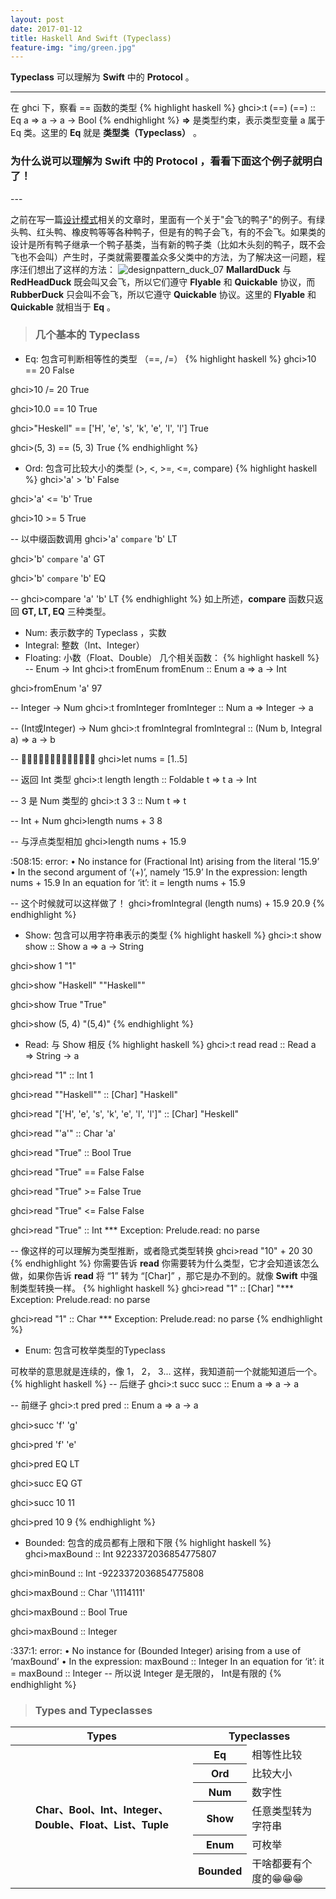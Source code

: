 ```yaml
---
layout: post
date: 2017-01-12
title: Haskell And Swift (Typeclass)
feature-img: "img/green.jpg"
---
```


**Typeclass** 可以理解为 **Swift** 中的 **Protocol** 。

---

在 ghci 下，察看 == 函数的类型
{% highlight haskell %}
ghci>:t (==)
(==) :: Eq a => a -> a -> Bool
{% endhighlight %}
**=>** 是类型约束，表示类型变量 a 属于 Eq 类。这里的 **Eq** 就是 **类型类（Typeclass）** 。

<h3>为什么说可以理解为 Swift 中的 Protocol ，看看下面这个例子就明白了！</h3>
---

之前在写一篇[设计模式](http://localhost:4000/2016/11/25/Design-Pattern.html)相关的文章时，里面有一个关于"会飞的鸭子"的例子。有绿头鸭、红头鸭、橡皮鸭等等各种鸭子，但是有的鸭子会飞，有的不会飞。如果类的设计是所有鸭子继承一个鸭子基类，当有新的鸭子类（比如木头刻的鸭子，既不会飞也不会叫）产生时，子类就需要覆盖众多父类中的方法，为了解决这一问题，程序汪们想出了这样的方法：
<img class="alignnone size-full wp-image-35" src="http://ogkg37m8j.bkt.clouddn.com/image/designpattern/designpattern_duck_07.jpg" alt="designpattern_duck_07"/>
**MallardDuck** 与 **RedHeadDuck** 既会叫又会飞，所以它们遵守 **Flyable** 和 **Quickable** 协议，而 **RubberDuck** 只会叫不会飞，所以它遵守 **Quickable** 协议。这里的 **Flyable** 和 **Quickable** 就相当于 **Eq** 。

> <h3>几个基本的 Typeclass</h3>

* Eq: 包含可判断相等性的类型 （==, /=）
{% highlight haskell %}
ghci>10 == 20
False

ghci>10 /= 20
True

ghci>10.0 == 10
True

ghci>"Heskell" == ['H', 'e', 's', 'k', 'e', 'l', 'l']
True

ghci>(5, 3) == (5, 3)
True
{% endhighlight %}

* Ord: 包含可比较大小的类型 (>, <, >=, <=, compare)
{% highlight haskell %}
ghci>'a' > 'b'
False

ghci>'a' <= 'b'
True

ghci>10 >= 5
True

-- 以中缀函数调用
ghci>'a' `compare` 'b'
LT

ghci>'b' `compare` 'a'
GT

ghci>'b' `compare` 'b'
EQ

--
ghci>compare 'a' 'b'
LT
{% endhighlight %}
如上所述，**compare** 函数只返回 **GT, LT, EQ** 三种类型。

* Num: 表示数字的 Typeclass ，实数
* Integral: 整数（Int、Integer）
* Floating: 小数（Float、Double）
几个相关函数：
{% highlight haskell %}
-- Enum -> Int
ghci>:t fromEnum
fromEnum :: Enum a => a -> Int

ghci>fromEnum 'a'
97

-- Integer -> Num
ghci>:t fromInteger
fromInteger :: Num a => Integer -> a

-- (Int或Integer) -> Num
ghci>:t fromIntegral
fromIntegral :: (Num b, Integral a) => a -> b

-- 🌰🌰🌰🌰🌰🌰🌰🌰🌰🌰🌰🌰🌰
ghci>let nums = [1..5]

-- 返回 Int 类型
ghci>:t length
length :: Foldable t => t a -> Int

-- 3 是 Num 类型的
ghci>:t 3
3 :: Num t => t

-- Int + Num
ghci>length nums + 3
8

-- 与浮点类型相加
ghci>length nums + 15.9

<interactive>:508:15: error:
    • No instance for (Fractional Int) arising from the literal ‘15.9’
    • In the second argument of ‘(+)’, namely ‘15.9’
      In the expression: length nums + 15.9
      In an equation for ‘it’: it = length nums + 15.9

-- 这个时候就可以这样做了！
ghci>fromIntegral (length nums) + 15.9
20.9
{% endhighlight %}

* Show: 包含可以用字符串表示的类型
{% highlight haskell %}
ghci>:t show
show :: Show a => a -> String

ghci>show 1
"1"

ghci>show "Haskell"
"\"Haskell\""

ghci>show True
"True"

ghci>show (5, 4)
"(5,4)"
{% endhighlight %}

* Read: 与 Show 相反
{% highlight haskell %}
ghci>:t read
read :: Read a => String -> a

ghci>read "1" :: Int
1

ghci>read "\"Haskell\"" :: [Char]
"Haskell"

ghci>read "['H', 'e', 's', 'k', 'e', 'l', 'l']" :: [Char]
"Heskell"

ghci>read "'a'" :: Char
'a'

ghci>read "True" :: Bool
True

ghci>read "True" ==  False
False

ghci>read "True" >=  False
True

ghci>read "True" <= False
False

ghci>read "True" :: Int
*** Exception: Prelude.read: no parse

-- 像这样的可以理解为类型推断，或者隐式类型转换
ghci>read "10" + 20
30
{% endhighlight %}
你需要告诉 **read** 你需要转为什么类型，它才会知道该怎么做，如果你告诉 **read** 将 “1” 转为 “[Char]” ，那它是办不到的。就像 **Swift** 中强制类型转换一样。
{% highlight haskell %}
ghci>read "1" :: [Char]
"*** Exception: Prelude.read: no parse

ghci>read "1" :: Char
*** Exception: Prelude.read: no parse
{% endhighlight %}

* Enum: 包含可枚举类型的Typeclass

可枚举的意思就是连续的，像 1， 2， 3... 这样，我知道前一个就能知道后一个。
{% highlight haskell %}
-- 后继子
ghci>:t succ
succ :: Enum a => a -> a

-- 前继子
ghci>:t pred
pred :: Enum a => a -> a

ghci>succ 'f'
'g'

ghci>pred 'f'
'e'

ghci>pred EQ
LT

ghci>succ EQ
GT

ghci>succ 10
11

ghci>pred 10
9
{% endhighlight %}

* Bounded: 包含的成员都有上限和下限
{% highlight haskell %}
ghci>maxBound :: Int
9223372036854775807

ghci>minBound :: Int
-9223372036854775808

ghci>maxBound :: Char
'\1114111'

ghci>maxBound :: Bool
True

ghci>maxBound :: Integer

<interactive>:337:1: error:
    • No instance for (Bounded Integer)
        arising from a use of ‘maxBound’
    • In the expression: maxBound :: Integer
      In an equation for ‘it’: it = maxBound :: Integer
-- 所以说 Integer 是无限的， Int是有限的
{% endhighlight %}

> <h3>Types and Typeclasses</h3>

<table>
<tr>
  <th >Types</th>
  <th colspan="2">Typeclasses</th>
</tr>
<tr>
  <th rowspan="7">Char、Bool、Int、Integer、Double、Float、List、Tuple</th>
</tr>
<tr>
  <th>Eq</th>
  <td>相等性比较</td>
</tr>
<tr>
  <th>Ord</th>
  <td>比较大小</td>
</tr>
<tr>
  <th>Num</th>
  <td>数字性</td>
</tr>
<tr>
  <th>Show</th>
  <td>任意类型转为字符串</td>
</tr>
<tr>
  <th>Enum</th>
  <td>可枚举</td>
</tr>
<tr>
  <th>Bounded</th>
  <td>干啥都要有个度的😁😁😁</td>
</tr>
</table>
